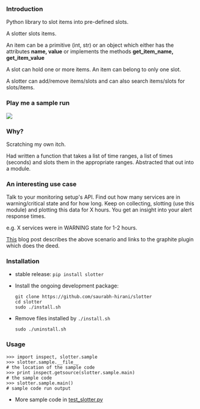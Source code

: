 ### Introduction

Python library to slot items into pre-defined slots.

A slotter slots items.

An item can be a primitive (int, str) or an object which either has the attributes **name, value** or implements the methods **get_item_name, get_item_value**

A slot can hold one or more items. An item can belong to only one slot.

A slotter can add/remove items/slots and can also search items/slots for slots/items.

### Play me a sample run

<a href='https://asciinema.org/a/2wttc358zdx1mg1wkh4t7tcg8?autoplay=1' target='_blank'><img src='https://asciinema.org/a/2wttc358zdx1mg1wkh4t7tcg8.png'></a>

### Why?

Scratching my own itch.

Had written a function that takes a list of time ranges, a list of times (seconds) and slots them in the appropriate ranges. Abstracted that out into a module.

### An interesting use case

Talk to your monitoring setup's API. Find out how many services are in warning/critical state and for how long. Keep on collecting, slotting (use this module) and plotting this data for X hours. You get an insight into your alert response times.

e.g. X services were in WARNING state for 1-2 hours.

[This](http://saurabh-hirani.github.io/writing/2016/10/03/sla-metrics) blog post describes the above scenario and links to the graphite plugin which does the deed.

### Installation

* stable release: ```pip install slotter```
* Install the ongoing development package:

  ```
  git clone https://github.com/saurabh-hirani/slotter
  cd slotter
  sudo ./install.sh
  ```
* Remove files installed by ```./install.sh```

  ```
  sudo ./uninstall.sh
  ```

### Usage

  ```
  >>> import inspect, slotter.sample
  >>> slotter.sample.__file__
  # the location of the sample code
  >>> print inspect.getsource(slotter.sample.main)
  # the sample code
  >>> slotter.sample.main()
  # sample code run output
  ```

- More sample code in [test_slotter.py](https://github.com/saurabh-hirani/slotter/blob/master/slotter/tests/test_slotter.py)
